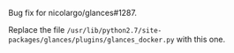 Bug fix for nicolargo/glances#1287.

Replace the file `/usr/lib/python2.7/site-packages/glances/plugins/glances_docker.py` with this one.